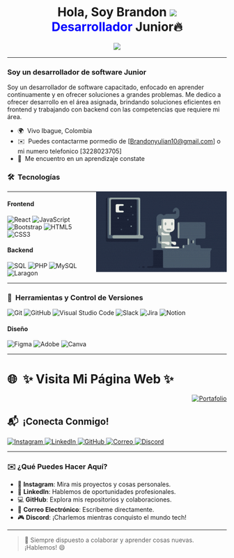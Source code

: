 <h1 align="center">
Hola, Soy Brandon <img src="https://media.giphy.com/media/hvRJCLFzcasrR4ia7z/giphy.gif" width="30"><br/>
  <span style="color:blue">Desarrollador</span> Junior🔥
</h1>

<p align="center">
  <a href="https://github.com/DenverCoder1/readme-typing-svg">
    <img src="https://readme-typing-svg.herokuapp.com?lines=Aprendiz+SENA;Front+End+Web+Developer;Backend+Web+Developer;Freelancer;Always%20learning%20new%20things&center=true&width=380&height=30">
  </a>
</p>

<hr>


<h3>Soy un desarrollador de software Junior </h3>

Soy un desarrollador de software capacitado, enfocado en aprender continuamente y en ofrecer soluciones a grandes problemas.
Me dedico a ofrecer desarrollo en el área asignada, brindando soluciones eficientes en frontend y trabajando con backend con las competencias que requiere mi área.

* 🌍  Vivo Ibague, Colombia
* ✉️  Puedes contactarme pormedio de [Brandonyulian10@gmail.com] o mi numero telefonico [3228023705]
* 🧠  Me encuentro en un aprendizaje constate

### 🛠 &nbsp;Tecnologías
<img alt="Night Coding" src="https://raw.githubusercontent.com/AVS1508/AVS1508/master/assets/Night-Coding.gif" align="right" width="300"/>
<hr>
<div align="left">

#### **Frontend**
![React](https://img.shields.io/badge/react-%230D8BF0.svg?style=for-the-badge&logo=react&logoColor=white)
![JavaScript](https://img.shields.io/badge/javascript-yellow.svg?style=for-the-badge&logo=javascript&logoColor=white)
![Bootstrap](https://img.shields.io/badge/bootstrap-%23563D7C.svg?style=for-the-badge&logo=bootstrap&logoColor=white)
![HTML5](https://img.shields.io/badge/html5-%23E34F26.svg?style=for-the-badge&logo=html5&logoColor=white)
![CSS3](https://img.shields.io/badge/css3-%231572B6.svg?style=for-the-badge&logo=css3&logoColor=white)

#### **Backend**
![SQL](https://img.shields.io/badge/sql-%2307405e.svg?style=for-the-badge&logo=sqlite&logoColor=white)
![PHP](https://img.shields.io/badge/php-%23777BB4.svg?style=for-the-badge&logo=php&logoColor=white)
![MySQL](https://img.shields.io/badge/mysql-%234479A1.svg?style=for-the-badge&logo=mysql&logoColor=white)
![Laragon](https://img.shields.io/badge/laragon-%230E83CD.svg?style=for-the-badge&logo=laragon&logoColor=white)

</div>

<hr>

### 🧰 &nbsp;Herramientas y Control de Versiones

<div align="left">

![Git](https://img.shields.io/badge/git-%23F05033.svg?style=for-the-badge&logo=git&logoColor=white)
![GitHub](https://img.shields.io/badge/github-%23121011.svg?style=for-the-badge&logo=github&logoColor=white)
![Visual Studio Code](https://img.shields.io/badge/Visual%20Studio%20Code-0078d7.svg?style=for-the-badge&logo=visual-studio-code&logoColor=white)
![Slack](https://img.shields.io/badge/Slack-4A154B?style=for-the-badge&logo=slack&logoColor=white)
![Jira](https://img.shields.io/badge/jira-%230A0FFF.svg?style=for-the-badge&logo=jira&logoColor=white)
![Notion](https://img.shields.io/badge/Notion-%23000000.svg?style=for-the-badge&logo=notion&logoColor=white)

#### **Diseño**
![Figma](https://img.shields.io/badge/figma-%23F24E1E.svg?style=for-the-badge&logo=figma&logoColor=white)
![Adobe](https://img.shields.io/badge/adobe-%23FF0000.svg?style=for-the-badge&logo=adobe&logoColor=white)
![Canva](https://img.shields.io/badge/Canva-%2300C4CC.svg?style=for-the-badge&logo=Canva&logoColor=white)

</div>
<hr>

<h1> 🌐 &nbsp;✨ Visita Mi Página Web ✨</h1>

<p align="right">
  <a href="https://brandonvilla10.netlify.app" target="_blank">
    <img src="https://img.shields.io/badge/Portafolio-%23007BFF.svg?style=for-the-badge&logoColor=white" alt="Portafolio" width="250" height="70">
  </a>
</p>

## 📬 &nbsp;¡Conecta Conmigo!

<p align="left">
  <a href="https://www.instagram.com/pinwisaurio" target="_blank">
    <img src="https://img.shields.io/badge/Instagram-%23E4405F.svg?style=for-the-badge&logo=Instagram&logoColor=white" alt="Instagram">
  </a>
  <a href="https://www.linkedin.com/in/brandon-villanueva-6760a51b2" target="_blank">
    <img src="https://img.shields.io/badge/LinkedIn-%230077B5.svg?style=for-the-badge&logo=LinkedIn&logoColor=white" alt="LinkedIn">
  </a>
  <a href="https://github.com/Brandonvilla10" target="_blank">
    <img src="https://img.shields.io/badge/GitHub-%23121011.svg?style=for-the-badge&logo=GitHub&logoColor=white" alt="GitHub">
  </a>
  <a href="mailto:brandonyulian10@gmail.com" target="_blank">
    <img src="https://img.shields.io/badge/Email-D14836?style=for-the-badge&logo=gmail&logoColor=white" alt="Correo">
  </a>
  <a href="https://discord.com/users/pinwisaurio" target="_blank">
    <img src="https://img.shields.io/badge/Discord-%237289DA.svg?style=for-the-badge&logo=discord&logoColor=white" alt="Discord">
  </a>
</p>

---

### ✉️ ¿Qué Puedes Hacer Aquí?

- 🌟 **Instagram**: Mira mis proyectos y cosas personales.
- 🔗 **LinkedIn**: Hablemos de oportunidades profesionales.
- 💻 **GitHub**: Explora mis repositorios y colaboraciones.
- 📧 **Correo Electrónico**: Escríbeme directamente.
- 🎮 **Discord**: ¡Charlemos mientras conquisto el mundo tech!

---

> 🚀 Siempre dispuesto a colaborar y aprender cosas nuevas. ¡Hablemos! 😄


